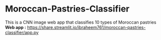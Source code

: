 # Moroccan-Pastries-Classifier
This is a CNN image web app that classifies 10 types of Moroccan pastries <br>
**Web app :** https://share.streamlit.io/ibraheem761/moroccan-pastries-classifier/app.py 
